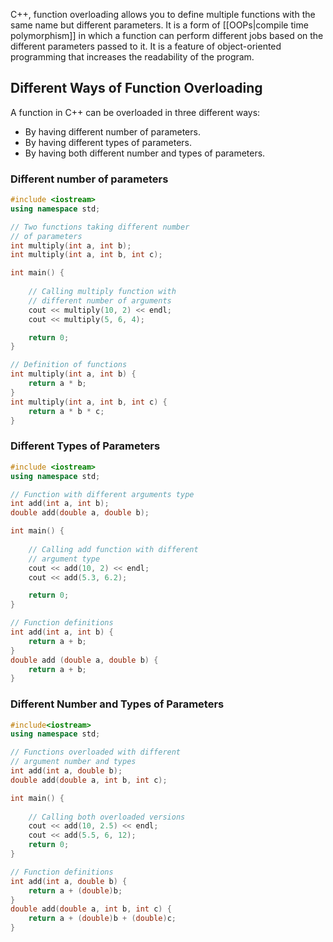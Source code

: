 C++, function overloading allows you to define multiple functions with the same name but different parameters. It is a form of [[OOPs|compile time polymorphism]] in which a function can perform different jobs based on the different parameters passed to it. It is a feature of object-oriented programming that increases the readability of the program.

## Different Ways of Function Overloading

A function in C++ can be overloaded in three different ways:
- By having different number of parameters.
- By having different types of parameters.
- By having both different number and types of parameters.

### Different number of parameters
```c++
#include <iostream>
using namespace std;

// Two functions taking different number
// of parameters
int multiply(int a, int b);
int multiply(int a, int b, int c);

int main() {
    
    // Calling multiply function with
    // different number of arguments
    cout << multiply(10, 2) << endl;
    cout << multiply(5, 6, 4);

    return 0;
}

// Definition of functions
int multiply(int a, int b) {
    return a * b;
}
int multiply(int a, int b, int c) {
    return a * b * c;
}
```
### Different Types of Parameters
```c++
#include <iostream>
using namespace std;

// Function with different arguments type
int add(int a, int b);
double add(double a, double b);

int main() {
    
    // Calling add function with different
    // argument type
    cout << add(10, 2) << endl;
    cout << add(5.3, 6.2);

    return 0;
}

// Function definitions
int add(int a, int b) {
    return a + b;
}
double add (double a, double b) {
    return a + b;
}
```

### Different Number and Types of Parameters
```c++
#include<iostream>
using namespace std;

// Functions overloaded with different
// argument number and types
int add(int a, double b);
double add(double a, int b, int c);

int main() {
    
    // Calling both overloaded versions
    cout << add(10, 2.5) << endl;
    cout << add(5.5, 6, 12);
    return 0;
}

// Function definitions
int add(int a, double b) { 
    return a + (double)b;
}  
double add(double a, int b, int c) {
    return a + (double)b + (double)c;
}
```
